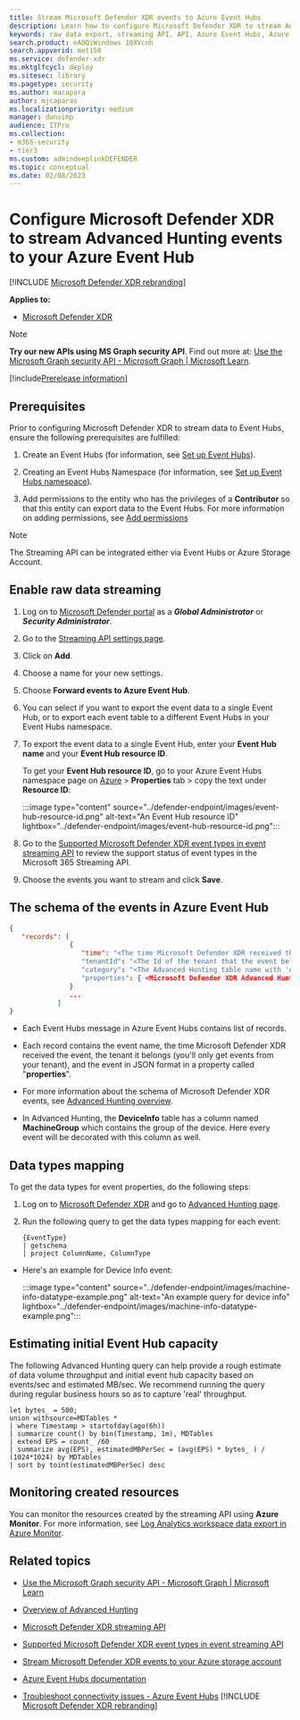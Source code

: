 ```yaml
---
title: Stream Microsoft Defender XDR events to Azure Event Hubs
description: Learn how to configure Microsoft Defender XDR to stream Advanced Hunting events to your Event Hubs.
keywords: raw data export, streaming API, API, Azure Event Hubs, Azure storage, storage account, Advanced Hunting, raw data sharing
search.product: eADQiWindows 10XVcnh
search.appverid: met150
ms.service: defender-xdr
ms.mktglfcycl: deploy
ms.sitesec: library
ms.pagetype: security
ms.author: macapara
author: mjcaparas
ms.localizationpriority: medium
manager: dansimp
audience: ITPro
ms.collection: 
- m365-security
- tier3
ms.custom: admindeeplinkDEFENDER
ms.topic: conceptual
ms.date: 02/08/2023
---
```


# Configure Microsoft Defender XDR to stream Advanced Hunting events to your Azure Event Hub

[!INCLUDE [Microsoft Defender XDR rebranding](../../includes/microsoft-defender.md)]

**Applies to:**
- [Microsoft Defender XDR](https://go.microsoft.com/fwlink/?linkid=2118804)

> [!NOTE]
> **Try our new APIs using MS Graph security API**. Find out more at: [Use the Microsoft Graph security API - Microsoft Graph | Microsoft Learn](/graph/api/resources/security-api-overview).

[!include[Prerelease information](../../includes/prerelease.md)]

## Prerequisites

Prior to configuring Microsoft Defender XDR to stream data to Event Hubs, ensure the following prerequisites are fulfilled:

1. Create an Event Hubs (for information, see [Set up Event Hubs](configure-event-hub.md#set-up-event-hubs)).

2. Creating an Event Hubs Namespace (for information, see [Set up Event Hubs namespace](configure-event-hub.md#set-up-event-hubs-namespace)).

3. Add permissions to the entity who has the privileges of a **Contributor** so that this entity can export data to the Event Hubs. For more information on adding permissions, see [Add permissions](configure-event-hub.md#add-permissions)

> [!NOTE]
> The Streaming API can be integrated either via Event Hubs or Azure Storage Account.

## Enable raw data streaming

1. Log on to <a href="https://go.microsoft.com/fwlink/p/?linkid=2077139" target="_blank">Microsoft Defender portal</a> as a ***Global Administrator*** or ***Security Administrator***.

2. Go to the [Streaming API settings page](https://sip.security.microsoft.com/settings/mtp_settings/raw_data_export).

3. Click on **Add**.

4. Choose a name for your new settings.

5. Choose **Forward events to Azure Event Hub**.

6. You can select if you want to export the event data to a single Event Hub, or to export each event table to a different Event Hubs in your Event Hubs namespace.

7. To export the event data to a single Event Hub, enter your **Event Hub name** and your **Event Hub resource ID**.

   To get your **Event Hub resource ID**, go to your Azure Event Hubs namespace page on [Azure](https://ms.portal.azure.com/) > **Properties** tab > copy the text under **Resource ID**:

   :::image type="content" source="../defender-endpoint/images/event-hub-resource-id.png" alt-text="An Event Hub resource ID" lightbox="../defender-endpoint/images/event-hub-resource-id.png":::

8. Go to the [Supported Microsoft Defender XDR event types in event streaming API](supported-event-types.md) to review the support status of event types in the Microsoft 365 Streaming API.

9. Choose the events you want to stream and click **Save**.

## The schema of the events in Azure Event Hub

```JSON
{
   "records": [
               {
                  "time": "<The time Microsoft Defender XDR received the event>"
                  "tenantId": "<The Id of the tenant that the event belongs to>"
                  "category": "<The Advanced Hunting table name with 'AdvancedHunting-' prefix>"
                  "properties": { <Microsoft Defender XDR Advanced Hunting event as Json> }
               }
               ...
            ]
}
```

- Each Event Hubs message in Azure Event Hubs contains list of records.

- Each record contains the event name, the time Microsoft Defender XDR received the event, the tenant it belongs (you'll only get events from your tenant), and the event in JSON format in a property called "**properties**".

- For more information about the schema of Microsoft Defender XDR events, see [Advanced Hunting overview](advanced-hunting-overview.md).

- In Advanced Hunting, the **DeviceInfo** table has a column named **MachineGroup** which contains the group of the device. Here every event will be decorated with this column as well.

## Data types mapping

To get the data types for event properties, do the following steps:

1. Log on to <a href="https://go.microsoft.com/fwlink/p/?linkid=2077139" target="_blank">Microsoft Defender XDR</a> and go to [Advanced Hunting page](https://security.microsoft.com/hunting-package).

2. Run the following query to get the data types mapping for each event:

   ```kusto
   {EventType}
   | getschema
   | project ColumnName, ColumnType
   ```

- Here's an example for Device Info event:

  :::image type="content" source="../defender-endpoint/images/machine-info-datatype-example.png" alt-text="An example query for device info" lightbox="../defender-endpoint/images/machine-info-datatype-example.png":::

## Estimating initial Event Hub capacity
The following Advanced Hunting query can help provide a rough estimate of data volume throughput and initial event hub capacity based on events/sec and estimated MB/sec. We recommend running the query during regular business hours so as to capture 'real' throughput.
 
```kusto 
let bytes_ = 500;
union withsource=MDTables *
| where Timestamp > startofday(ago(6h))
| summarize count() by bin(Timestamp, 1m), MDTables
| extend EPS = count_ /60
| summarize avg(EPS), estimatedMBPerSec = (avg(EPS) * bytes_ ) / (1024*1024) by MDTables
| sort by toint(estimatedMBPerSec) desc
```

## Monitoring created resources

You can monitor the resources created by the streaming API using **Azure Monitor**. 
For more information, see [Log Analytics workspace data export in Azure Monitor](/azure/azure-monitor/logs/logs-data-export). 

## Related topics

- [Use the Microsoft Graph security API - Microsoft Graph | Microsoft Learn](/graph/api/resources/security-api-overview)

- [Overview of Advanced Hunting](advanced-hunting-overview.md)
- [Microsoft Defender XDR streaming API](streaming-api.md)
- [Supported Microsoft Defender XDR event types in event streaming API](supported-event-types.md)
- [Stream Microsoft Defender XDR events to your Azure storage account](streaming-api-storage.md)
- [Azure Event Hubs documentation](/azure/event-hubs/)
- [Troubleshoot connectivity issues - Azure Event Hubs](/azure/event-hubs/troubleshooting-guide)
[!INCLUDE [Microsoft Defender XDR rebranding](../../includes/defender-m3d-techcommunity.md)]
